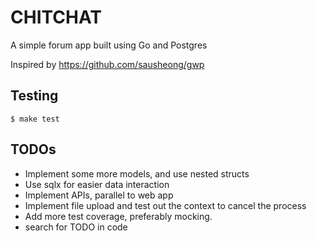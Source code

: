 # CHITCHAT
A simple forum app built using Go and Postgres

Inspired by https://github.com/sausheong/gwp

## Testing
`$ make test`

## TODOs
- Implement some more models, and use nested structs 
- Use sqlx for easier data interaction
- Implement APIs, parallel to web app
- Implement file upload and test out the context to cancel the process
- Add more test coverage, preferably mocking.
- search for TODO in code